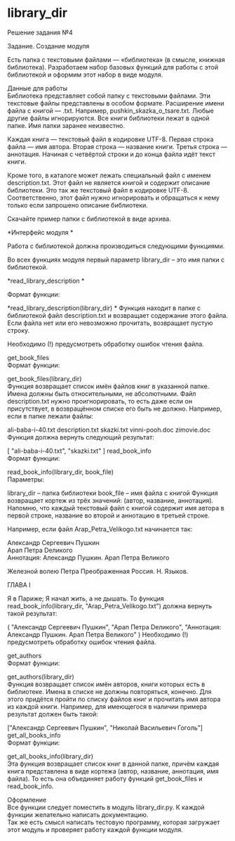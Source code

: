 # library_dir

Решение задания №4

Задание. Создание модуля  

Есть папка с текстовыми файлами — «библиотека» (в смысле, книжная библиотека). Разработаем набор базовых функций для работы с этой библиотекой и оформим этот набор в виде модуля.

Данные для работы  
Библиотека представляет собой папку с текстовыми файлами. Эти текстовые файлы представлены в особом формате. Расширение имени файла с книгой — .txt. Например, pushkin_skazka_o_tsare.txt. Любые другие файлы игнорируются. Все книги библиотеки лежат в одной папке. Имя папки заранее неизвестно.

Каждая книга — текстовый файл в кодировке UTF-8. Первая строка файла — имя автора. Вторая строка — название книги. Третья строка — аннотация. Начиная с четвёртой строки и до конца файла идёт текст книги.

Кроме того, в каталоге может лежать специальный файл с именем description.txt. Этот файл не является книгой и содержит описание библиотеки. Это так же текстовый файл в кодировке UTF-8. Соответственно, этот файл нужно игнорировать и обращаться к нему только если запрошено описание библиотеки.

Скачайте пример папки с библиотекой в виде архива.

*Интерфейс модуля  *

Работа с библиотекой должна производиться следующими функциями.

Во всех функциях модуля первый параметр library_dir – это имя папки с библиотекой.

*read_library_description  *

Формат функции:

*read_library_description(library_dir)  *
Функция находит в папке с библиотекой файл description.txt и возвращает содержание этого файла. Если файла нет или его невозможно прочитать, возвращает пустую строку.

Необходимо (!) предусмотреть обработку ошибок чтения файла.

get_book_files  
Формат функции:

get_book_files(library_dir)  
Функция возвращает список имён файлов книг в указанной папке. Имена должны быть относительными, не абсолютными. Файл description.txt нужно проигнорировать, то есть даже если он присутствует, в возвращённом списке его быть не должно. Например, если в папке лежали файлы:

ali-baba-i-40.txt
description.txt
skazki.txt
vinni-pooh.doc
zimovie.doc
Функция должна вернуть следующий результат:

[
    "ali-baba-i-40.txt",
    "skazki.txt"
]
read_book_info  
Формат функции:

read_book_info(library_dir, book_file)  
Параметры:

library_dir – папка библиотеки
book_file – имя файла с книгой
Функция возвращает кортеж из трёх значений: (автор, название, аннотация). Напомню, что каждый текстовый файл с книгой содержит имя автора в первой строке, название во второй и аннотацию в третьей строке.

Например, если файл Arap_Petra_Velikogo.txt начинается так:

Александр Сергеевич Пушкин  
Арап Петра Dеликого  
Аннотация: Александр Пушкин. Арап Петра Великого  

 Железной волею Петра 
 Преображенная Россия.
    Н. Языков.

 ГЛАВА I

 Я в Париже; 
 Я начал жить, а не дышать.
То функция read_book_info(library_dir, "Arap_Petra_Velikogo.txt") должна вернуть такой результат:

(
    "Александр Сергеевич Пушкин",
    "Арап Петра Dеликого",
    "Аннотация: Александр Пушкин. Арап Петра Великого"
)
Необходимо (!) предусмотреть обработку ошибок чтения файла.

get_authors  
Формат функции:  

get_authors(library_dir)  
Функция возвращает список имён авторов, книги которых есть в библиотеке. Имена в списке не должны повторяться, конечно. Для этого придётся пройти по списку файлов книг и прочитать имя автора из каждой книги. Например, для имеющегося в наличии примера результат должен быть такой:

["Александр Сергеевич Пушкин", "Николай Васильевич Гоголь"]
get_all_books_info  
Формат функции:  

get_all_books_info(library_dir)  
Эта функция возвращает список книг в данной папке, причём каждая книга представлена в виде кортежа (автор, название, аннотация, имя файла). То есть она объединяет работу функций get_book_files и read_book_info.

Оформление  
Все функции следует поместить в модуль library_dir.py. К каждой функции желательно написать документацию.  
Так же есть смысл написать тестовую программу, которая загружает этот модуль и проверяет работу каждой функции модуля.
